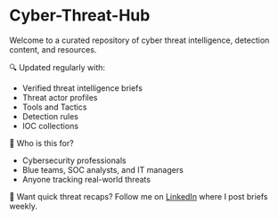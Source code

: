 # Cyber-Threat-Hub

Welcome to a curated repository of cyber threat intelligence, detection content, and resources.

🔍 Updated regularly with:
- Verified threat intelligence briefs
- Threat actor profiles
- Tools and Tactics
- Detection rules
- IOC collections

📣 Who is this for?
- Cybersecurity professionals
- Blue teams, SOC analysts, and IT managers
- Anyone tracking real-world threats

🧠 Want quick threat recaps? Follow me on [LinkedIn](https://www.linkedin.com/in/pooja-plavilla/) where I post briefs weekly.
